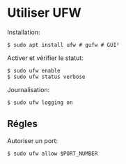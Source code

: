 # Utiliser UFW

Installation:

	$ sudo apt install ufw # gufw # GUI²

Activer et vérifier le statut:

	$ sudo ufw enable
	$ sudo ufw status verbose

Journalisation:

	$ sudo ufw logging on

## Régles

Autoriser un port:

	$ sudo ufw allow $PORT_NUMBER

